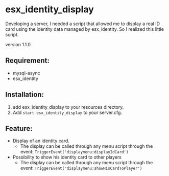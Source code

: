 # esx_identity_display #

Developing a server, I needed a script that allowed me to display a real ID card using the identity data managed by esx_identity. So I realized this little script.

version 1.1.0<br />

## Requirement: ##

* mysql-async
* esx_identity

## Installation: ##

1. add esx_identity_display to your resources directory.<br />
1. Add `start esx_identity_display` to your server.cfg.

## Feature: ##

* Display of an identity card. <br />
  * The display can be called through any menu script through the event: `TriggerEvent('displaymenu:displayIdCard')`
* Possibility to show his identity card to other players
  * The display can be called through any menu script through the event: `TriggerEvent('displaymenu:showHisCardToPlayer')`
